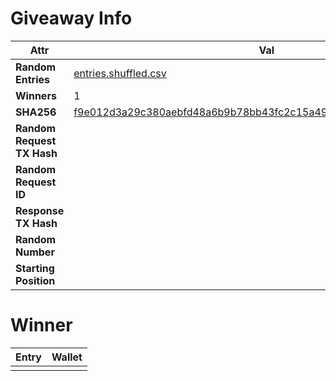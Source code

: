 # Giveaway Info

| Attr | Val |
| ---- | --- |
| **Random Entries** | [entries.shuffled.csv](./entries.shuffled.csv) |
| **Winners** | 1 |
| **SHA256** | [f9e012d3a29c380aebfd48a6b9b78bb43fc2c15a499fb5833039403c36150cff](./entries.shuffled.sha256.txt) |
| **Random Request TX Hash** | [](https://polygonscan.com/tx/) |
| **Random Request ID** | |
| **Response TX Hash** | [](https://polygonscan.com/tx/) |
| **Random Number** | |
| **Starting Position** |  |

# Winner

| Entry | Wallet |
| ----- | ------ |
|  |  |
